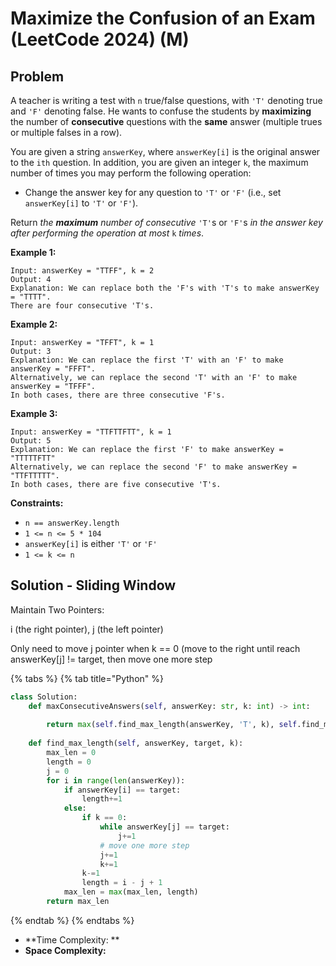 # Maximize the Confusion of an Exam (LeetCode 2024) (M)

## Problem

A teacher is writing a test with `n` true/false questions, with `'T'` denoting true and `'F'` denoting false. He wants to confuse the students by **maximizing** the number of **consecutive** questions with the **same** answer (multiple trues or multiple falses in a row).

You are given a string `answerKey`, where `answerKey[i]` is the original answer to the `ith` question. In addition, you are given an integer `k`, the maximum number of times you may perform the following operation:

* Change the answer key for any question to `'T'` or `'F'` (i.e., set `answerKey[i]` to `'T'` or `'F'`).

Return _the **maximum** number of consecutive_ `'T'`s or `'F'`s _in the answer key after performing the operation at most_ `k` _times_.

**Example 1:**

```
Input: answerKey = "TTFF", k = 2
Output: 4
Explanation: We can replace both the 'F's with 'T's to make answerKey = "TTTT".
There are four consecutive 'T's.
```

**Example 2:**

```
Input: answerKey = "TFFT", k = 1
Output: 3
Explanation: We can replace the first 'T' with an 'F' to make answerKey = "FFFT".
Alternatively, we can replace the second 'T' with an 'F' to make answerKey = "TFFF".
In both cases, there are three consecutive 'F's.
```

**Example 3:**

```
Input: answerKey = "TTFTTFTT", k = 1
Output: 5
Explanation: We can replace the first 'F' to make answerKey = "TTTTTFTT"
Alternatively, we can replace the second 'F' to make answerKey = "TTFTTTTT". 
In both cases, there are five consecutive 'T's.
```

**Constraints:**

* `n == answerKey.length`
* `1 <= n <= 5 * 104`
* `answerKey[i]` is either `'T'` or `'F'`
* `1 <= k <= n`

## Solution - Sliding Window

Maintain Two Pointers:

i (the right pointer), j (the left pointer)

Only need to move j pointer when k == 0 (move to the right until reach answerKey\[j] != target, then move one more step

{% tabs %}
{% tab title="Python" %}
```python
class Solution:
    def maxConsecutiveAnswers(self, answerKey: str, k: int) -> int:
        
        return max(self.find_max_length(answerKey, 'T', k), self.find_max_length(answerKey, 'F', k))
    
    def find_max_length(self, answerKey, target, k):
        max_len = 0
        length = 0
        j = 0
        for i in range(len(answerKey)):
            if answerKey[i] == target:
                length+=1
            else:
                if k == 0:
                    while answerKey[j] == target:
                        j+=1
                    # move one more step
                    j+=1
                    k+=1
                k-=1
                length = i - j + 1
            max_len = max(max_len, length)
        return max_len          
```
{% endtab %}
{% endtabs %}

* **Time Complexity: **
* **Space Complexity:**
